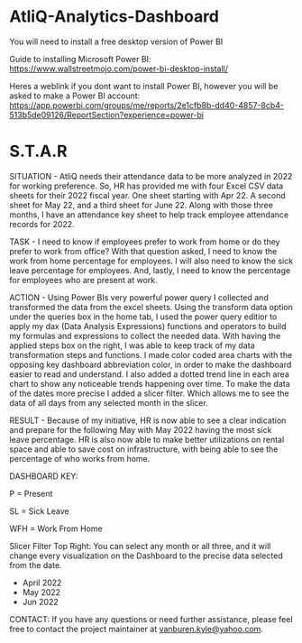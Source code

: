# AtliQ-Analytics-Dashboard
You will need to install a free desktop version of Power BI

Guide to installing Microsoft Power BI: https://www.wallstreetmojo.com/power-bi-desktop-install/

Heres a weblink if you dont want to install Power BI, however you will be asked to make a Power BI account: https://app.powerbi.com/groups/me/reports/2e1cfb8b-dd40-4857-8cb4-513b5de09126/ReportSection?experience=power-bi

# S.T.A.R

SITUATION - AtliQ needs their attendance data to be more analyzed in 2022 for working preference. So, HR has provided me with four Excel CSV data sheets for their 2022 fiscal year. One sheet starting with Apr 22. A second sheet for May 22, and a third sheet for June 22. Along with those three months, I have an attendance key sheet to help track employee attendance records for 2022.

TASK - I need to know if employees prefer to work from home or do they prefer to work from office? With that question asked, I need to know the work from home percentage for employees. I will also need to know the sick leave percentage for employees. And, lastly, I need to know the percentage for employees who are present at work.

ACTION - Using Power BIs very powerful power query I collected and transformed the data from the excel sheets. Using the transform data option under the queries box in the home tab, I used the power query editior to apply my dax (Data Analysis Expressions) functions and operators to build my formulas and expressions to collect the needed data. With having the applied steps box on the right, I was able to keep track of my data transformation steps and functions. I made color coded area charts with the opposing key dashboard abbreviation color, in order to make the dashboard easier to read and understand. I also added a dotted trend line in each area chart to show any noticeable trends happening over time. To make the data of the dates more precise I added a slicer filter. Which allows me to see the data of all days from any selected month in the slicer.

RESULT - Because of my initiative, HR is now able to see a clear indication and prepare for the following May with May 2022 having the most sick leave percentage. HR is also now able to make better utilizations on rental space and able to save cost on infrastructure, with being able to see the percentage of who works from home. 






DASHBOARD KEY: 

P = Present 

SL = Sick Leave

WFH = Work From Home

Slicer Filter Top Right: You can select any month or all three, and it will change every visualization on the Dashboard to the precise data selected from the date.

- April 2022
- May 2022
- Jun 2022 

CONTACT: If you have any questions or need further assistance, please feel free to contact the project maintainer at vanburen.kyle@yahoo.com.

